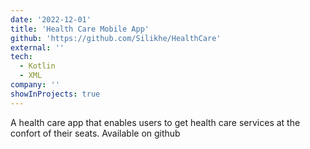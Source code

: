 ```yaml
---
date: '2022-12-01'
title: 'Health Care Mobile App'
github: 'https://github.com/Silikhe/HealthCare'
external: ''
tech:
  - Kotlin
  - XML
company: ''
showInProjects: true
---
```


A health care app that enables users to get health care services at the confort of their seats. Available on github
